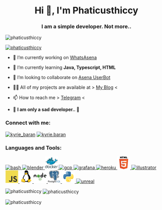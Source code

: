 <h1 align="center">Hi 👋, I'm Phaticusthiccy</h1>
<h3 align="center">I am a simple developer. Not more..</h3>

<p align="left"> <img src="https://komarev.com/ghpvc/?username=phaticusthiccy&label=Profile%20views&color=ff69b4&style=flat" alt="phaticusthiccy" />

<p align="left"> <a href="https://github.com/ryo-ma/github-profile-trophy"><img src="https://github-profile-trophy.vercel.app/?username=phaticusthiccy&theme=darkhub" alt="phaticusthiccy" /></a> </p>


- 🔭 I’m currently working on [WhatsAsena](https://github.com/phaticusthiccy/WhatsAsenaDuplicated)

- 🌱 I’m currently learning **Java, Typescript, HTML**

- 👯 I’m looking to collaborate on [Asena UserBot](https://github.com/phaticusthiccy/AsenaUserBotDuplicated)

- 👨‍💻 All of my projects are available at > [My Blog](https://phaticusthiccy.jimdofree.com) <

- 📫 How to reach me > [Telegram](https://t.me/phaticusthiccy) <

- 💫 **I am only a sad developer.. 🌆**

<h3 align="left">Connect with me:</h3>
<p align="left">
<a href="https://twitter.com/kyrie_baran" target="blank"><img align="center" src="https://cdn.jsdelivr.net/npm/simple-icons@3.0.1/icons/twitter.svg" alt="kyrie_baran" height="30" width="40" /></a>
<a href="https://instagram.com/kyrie.baran" target="blank"><img align="center" src="https://cdn.jsdelivr.net/npm/simple-icons@3.0.1/icons/instagram.svg" alt="kyrie.baran" height="30" width="40" /></a>
</p>

<h3 align="left">Languages and Tools:</h3>
<p align="left"> <a href="https://www.gnu.org/software/bash/" target="_blank"> <img src="https://www.vectorlogo.zone/logos/gnu_bash/gnu_bash-icon.svg" alt="bash" width="40" height="40"/> </a> <a href="https://www.blender.org/" target="_blank"> <img src="https://download.blender.org/branding/community/blender_community_badge_white.svg" alt="blender" width="40" height="40"/> </a> <a href="https://www.docker.com/" target="_blank"> <img src="https://raw.githubusercontent.com/devicons/devicon/master/icons/docker/docker-original-wordmark.svg" alt="docker" width="40" height="40"/> </a> <a href="https://cloud.google.com" target="_blank"> <img src="https://www.vectorlogo.zone/logos/google_cloud/google_cloud-icon.svg" alt="gcp" width="40" height="40"/> </a> <a href="https://grafana.com" target="_blank"> <img src="https://www.vectorlogo.zone/logos/grafana/grafana-icon.svg" alt="grafana" width="40" height="40"/> </a> <a href="https://heroku.com" target="_blank"> <img src="https://www.vectorlogo.zone/logos/heroku/heroku-icon.svg" alt="heroku" width="40" height="40"/> </a> <a href="https://www.w3.org/html/" target="_blank"> <img src="https://raw.githubusercontent.com/devicons/devicon/master/icons/html5/html5-original-wordmark.svg" alt="html5" width="40" height="40"/> </a> <a href="https://www.adobe.com/in/products/illustrator.html" target="_blank"> <img src="https://www.vectorlogo.zone/logos/adobe_illustrator/adobe_illustrator-icon.svg" alt="illustrator" width="40" height="40"/> </a> <a href="https://developer.mozilla.org/en-US/docs/Web/JavaScript" target="_blank"> <img src="https://raw.githubusercontent.com/devicons/devicon/master/icons/javascript/javascript-original.svg" alt="javascript" width="40" height="40"/> </a> <a href="https://www.linux.org/" target="_blank"> <img src="https://raw.githubusercontent.com/devicons/devicon/master/icons/linux/linux-original.svg" alt="linux" width="40" height="40"/> </a> <a href="https://nodejs.org" target="_blank"> <img src="https://raw.githubusercontent.com/devicons/devicon/master/icons/nodejs/nodejs-original-wordmark.svg" alt="nodejs" width="40" height="40"/> </a> <a href="https://www.postgresql.org" target="_blank"> <img src="https://raw.githubusercontent.com/devicons/devicon/master/icons/postgresql/postgresql-original-wordmark.svg" alt="postgresql" width="40" height="40"/> </a> <a href="https://www.python.org" target="_blank"> <img src="https://raw.githubusercontent.com/devicons/devicon/master/icons/python/python-original.svg" alt="python" width="40" height="40"/> </a> <a href="https://unrealengine.com/" target="_blank"> <img src="https://raw.githubusercontent.com/kenangundogan/fontisto/036b7eca71aab1bef8e6a0518f7329f13ed62f6b/icons/svg/brand/unreal-engine.svg" alt="unreal" width="40" height="40"/> </a> </p>

<p><img align="left" src="https://github-readme-stats.vercel.app/api/top-langs?username=phaticusthiccy&show_icons=true&locale=tr&layout=compact&theme=nightowl" alt="phaticusthiccy" /></p>

<p>&nbsp;<img align="center" src="https://github-readme-stats.vercel.app/api?username=phaticusthiccy&show_icons=true&locale=tr&theme=nightowl" alt="phaticusthiccy" /></p>

<p><img align="center" src="https://github-readme-streak-stats.herokuapp.com/?user=phaticusthiccy&locale=tr&theme=nightowl" alt="phaticusthiccy" /></p>
